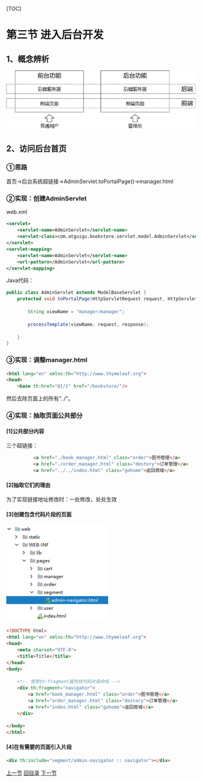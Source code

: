[TOC]

# 第三节 进入后台开发

## 1、概念辨析

![images](images/img004.png)



## 2、访问后台首页

### ①思路

首页→后台系统超链接→AdminServlet.toPortalPage()→manager.html



### ②实现：创建AdminServlet

web.xml

```xml
<servlet>
    <servlet-name>AdminServlet</servlet-name>
    <servlet-class>com.atguigu.bookstore.servlet.model.AdminServlet</servlet-class>
</servlet>
<servlet-mapping>
    <servlet-name>AdminServlet</servlet-name>
    <url-pattern>/AdminServlet</url-pattern>
</servlet-mapping>
```

Java代码：

```java
public class AdminServlet extends ModelBaseServlet {
    protected void toPortalPage(HttpServletRequest request, HttpServletResponse response) throws ServletException, IOException {

        String viewName = "manager/manager";
        
        processTemplate(viewName, request, response);
        
    }
}
```



### ③实现：调整manager.html

```html
<html lang="en" xmlns:th="http://www.thymeleaf.org">
<head>
    <base th:href="@{/}" href="/bookstore/"/>
```

然后去除页面上的所有“../”。



### ④实现：抽取页面公共部分

#### [1]公共部分内容

三个超链接：

```html
          <a href="./book_manager.html" class="order">图书管理</a>
          <a href="./order_manager.html" class="destory">订单管理</a>
          <a href="../../index.html" class="gohome">返回商城</a>
```



#### [2]抽取它们的理由

为了实现链接地址修改时：一处修改，处处生效



#### [3]创建包含代码片段的页面

![images](images/img005.png)

```html
<!DOCTYPE html>
<html lang="en" xmlns:th="http://www.thymeleaf.org">
<head>
    <meta charset="UTF-8">
    <title>Title</title>
</head>
<body>

    <!-- 使用th:fragment属性给代码片段命名 -->
    <div th:fragment="navigator">
        <a href="book_manager.html" class="order">图书管理</a>
        <a href="order_manager.html" class="destory">订单管理</a>
        <a href="index.html" class="gohome">返回商城</a>
    </div>

</body>
</html>
```



#### [4]在有需要的页面引入片段

```html
<div th:include="segment/admin-navigator :: navigator"></div>
```



[上一节](verse02.html) [回目录](index.html) [下一节](verse04.html)